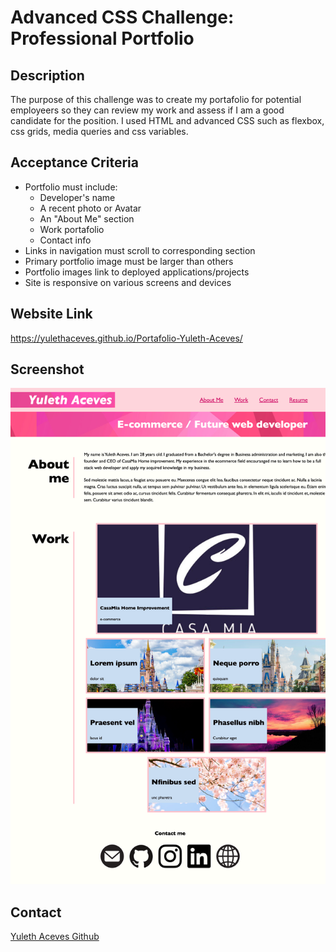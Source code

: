 # Advanced CSS Challenge: Professional Portfolio

## Description

The purpose of this challenge was to create my portafolio for potential employeers so they can review my work and assess if I am a good candidate for the position. I used HTML and advanced CSS such as flexbox, css grids, media queries and css variables.

## Acceptance Criteria

* Portfolio must include:
    * Developer's name
    * A recent photo or Avatar
    * An "About Me" section
    * Work portafolio
    * Contact info
* Links in navigation must scroll to corresponding section
* Primary portfolio image must be larger than others
* Portfolio images link to deployed applications/projects
* Site is responsive on various screens and devices

## Website Link

https://yulethaceves.github.io/Portafolio-Yuleth-Aceves/

## Screenshot

![screenshot](/assets/images/127.0.0.1_5502_index.html.png)

## Contact

[Yuleth Aceves Github](https://github.com/YulethAceves)